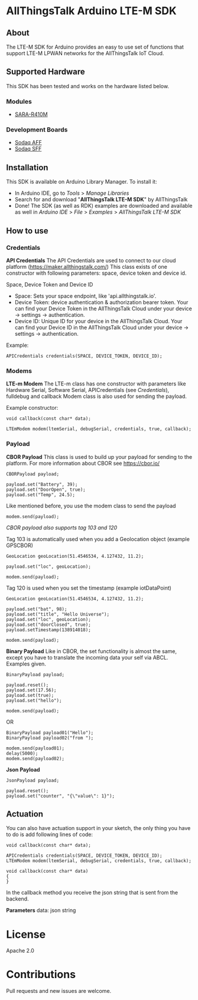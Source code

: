 # AllThingsTalk Arduino LTE-M SDK

## About

The LTE-M SDK for Arduino provides an easy to use set of functions that support LTE-M LPWAN networks for the AllThingsTalk IoT Cloud.

## Supported Hardware

This SDK has been tested and works on the hardware listed below.

### Modules
- [SARA-R410M](https://www.u-blox.com/en/product/sara-r4-series)

### Development Boards
- [Sodaq AFF](https://support.sodaq.com/Boards/Sara_AFF/)
- [Sodaq SFF](https://support.sodaq.com/Boards/Sara_SFF/)

## Installation
This SDK is available on Arduino Library Manager. To install it:

- In Arduino IDE, go to *Tools* > *Manage Libraries*
- Search for and download "**AllThingsTalk LTE-M SDK**" by AllThingsTalk
- Done! The SDK (as well as RDK) examples are downloaded and available as well in *Arduino IDE* > *File* > *Examples* > *AllThingsTalk LTE-M SDK*


## How to use

### Credentials

**API Credentials**
The API Credentials are used to connect to our cloud platform (https://maker.allthingstalk.com/)
This class exists of one constructor with following parameters: space, device token and device id.

Space, Device Token and Device ID
* Space: Sets your space endpoint, like 'api.allthingstalk.io'.
* Device Token: device authentication & authorization bearer token. Your can find your Device Token in the AllThingsTalk Cloud under your device -> settings -> authentication.
* Device ID:  Unique ID for your device in the AllThingsTalk Cloud. Your can find your Device ID in the AllThingsTalk Cloud under your device -> settings -> authentication.

Example:
```
APICredentials credentials(SPACE, DEVICE_TOKEN, DEVICE_ID);
```

### Modems

**LTE-m Modem**
The LTE-m class has one constructor with parameters like Hardware Serial, Software Serial, APICredentials (see _Credentials_), fulldebug and callback
Modem class is also used for sending the payload.

Example constructor:
```
void callback(const char* data);

LTEmModem modem(ltemSerial, debugSerial, credentials, true, callback);
```

### Payload

**CBOR Payload**
This class is used to build up your payload for sending to the platform.
For more information about CBOR see https://cbor.io/

```
CBORPayload payload;

payload.set("Battery", 39);
payload.set("DoorOpen", true);
payload.set("Temp", 24.5);
```

Like mentioned before, you use the modem class to send the payload
```
modem.send(payload);
```

*CBOR payload also supports tag 103 and 120*

Tag 103 is automatically used when you add a Geolocation object (example GPSCBOR)
```
GeoLocation geoLocation(51.4546534, 4.127432, 11.2);
    
payload.set("loc", geoLocation);

modem.send(payload);
```

Tag 120 is used when you set the timestamp (example iotDataPoint)
```
GeoLocation geoLocation(51.4546534, 4.127432, 11.2);
    
payload.set("bat", 98);
payload.set("title", "Hello Universe");
payload.set("loc", geoLocation);
payload.set("doorClosed", true);
payload.setTimestamp(138914018);

modem.send(payload);
```

**Binary Payload**
Like in CBOR, the set functionality is almost the same, except you have to translate the incoming data your self via ABCL.  Examples given.
```
BinaryPayload payload;

payload.reset();
payload.set(17.56);
payload.set(true);
payload.set("hello");

modem.send(payload);
```
OR

```
BinaryPayload payload01("Hello");
BinaryPayload payload02("from ");

modem.send(payload01);
delay(5000);
modem.send(payload02);

```

**Json Payload**
```
JsonPayload payload;

payload.reset();
payload.set("counter", "{\"value\": 1}");
```

## Actuation
You can also have actuation support in your sketch, the only thing you have to do is add following lines of code:
```
void callback(const char* data);

APICredentials credentials(SPACE, DEVICE_TOKEN, DEVICE_ID);
LTEmModem modem(ltemSerial, debugSerial, credentials, true, callback);

void callback(const char* data)
{
}
```

In the callback method you receive the json string that is sent from the backend.

**Parameters**
data: json string 

# License
Apache 2.0

# Contributions
Pull requests and new issues are welcome.
